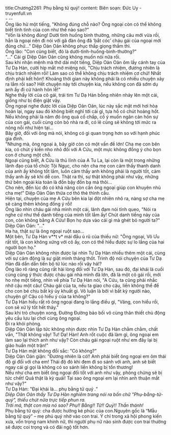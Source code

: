 title:Chương2261: Phụ bằng tử quý!
content:
Biên soạn: Đức Uy - truyenfull.vn<br>- --<br>Ông lão hừ một tiếng, "Không đúng chỗ nào? Ông ngoại còn có thể không biết tính tình của con như thế nào sao?"<br>"Vốn là không đúng! Dưới tình huống bình thường, những câu mới vừa rồi, hẳn là ngoại nên đi nói với gã đàn ông đã ‘bắt cóc’ cháu gái của ngoại mới đúng chứ..." Diệp Oản Oản không phục thấp giọng thầm thì.<br>Ông lão: "Con cũng biết, đó là dưới-tình-huống-bình-thường?"<br>"..." Cái gì Diệp Oản Oản cũng không muốn nói nữa rồi.<br>Sau khi nhận mệnh mà thở dài một tiếng, Diệp Oản Oản ôm lấy cánh tay của Tư Dạ Hàn, cười híp mắt mở miệng nói, "Chịu trách nhiệm, đương nhiên là chịu trách nhiệm rồi! Làm sao có thể không chịu trách nhiệm cơ chứ! Nhất định phải kết hôn!! Khoảng thời gian này không phải là có nhiều chuyện xảy ra lắm rồi sao? Hết chuyện này tới chuyện kia, nếu không con đã sớm dụ anh ấy đi cử hành hôn lễ!"<br>Nghe thấy lời của cô gái, trái tim Tư Dạ Hàn bỗng nhiên nhảy lên một cái, giống như bị điện giật vậy.<br>Ông ngoại nghe được lời của Diệp Oản Oản, lúc này sắc mặt mới hơi hòa hoãn lại, ngay sau đó không biết nghĩ tới cái gì, tựa hồ có chút hoảng hốt.<br>Nếu không phải là năm đó ông quá cố chấp, cố ý muốn ngăn cản hôn sự của con gái, cuối cùng còn bỏ nhà ra đi, có lẽ cũng sẽ không tới mức ra nông nỗi như hiện tại...<br>Bây giờ, đối với ông mà nói, không có gì quan trọng hơn so với hạnh phúc gia đình.<br>"Nhưng mà, ông ngoại à, bây giờ còn có một vấn đề lớn! Cha mẹ con bên kia, có chút ý kiến nho nhỏ đối với A Cửu, một mực không đồng ý cho bọn con ở chung một chỗ.<br>Ngoại cũng biết, A Cửu là thủ lĩnh của A Tu La, lại còn là một trong những lãnh đạo của tổ chức Tội Ngục, cho nên cha mẹ con cảm thấy thanh danh của anh ấy không tốt lắm, luôn cảm thấy anh không phải là người tốt, cảm thấy anh ấy sẽ khi dễ con. Thật ra thì, sự thật không phải như vậy, những thứ bên ngoài kia toàn là đồn bậy đồn bạ mà thôi...<br>Cho nên, đến lúc đó có khả năng còn cần ông ngoại giúp con khuyên nhủ cha mẹ!" Diệp Oản Oản thừa cơ thỏ thẻ thỉnh cầu.<br>Hiện tại, chuyện của mẹ A Cửu bên kia lại đột nhiên nhô ra, nàng sợ cha mẹ sẽ càng thêm không đồng ý rồi!<br>Ông lão nhìn cháu gái nhà mình một cái, lãnh đạm nói tỉnh queo, "Nói ra nghe cứ như thể danh tiếng của mình tốt lắm ấy! Chút danh tiếng này của con, còn không bằng A Cửu! Bọn họ dựa vào cái gì mà ghét bỏ người ta?"<br>Diệp Oản Oản: "..."<br>Ha ha, thật sự là ông ngoại ruột sao...<br>Một bên, Tư Dạ Hàn v**t v* mái đầu ủ rũ của thiếu nữ: "Ông ngoại, Vô Ưu rất tốt, là con không xứng với cô ấy, con có thể hiểu được sự lo lắng của hai người bọn họ."<br>Diệp Oản Oản không nhịn được lại nhìn Tư Dạ Hàn nhiều thêm một cái, cùng với sự cảm động là sự giật mình thảng thốt. Trình độ nói chuyện của Tư Dạ Hàn đã dần dần tiến bộ từ lúc nào rồi vậy hả!?<br>Ông lão rõ ràng cũng rất hài lòng đối với Tư Dạ Hàn, sau đó, đại khái là cuối cùng cũng ý thức được cháu gái nhà mình đã lớn, đã là một cô gái rồi, mới ho nhẹ một tiếng, nhìn về phía Tư Dạ Hàn nói, "A Cửu, ta cũng phải nhắc nhở cậu một câu! Cháu gái của ta, nếu ta giao cho cậu, liền không thể để cho con bé chịu bất kỳ ủy khuất gì. Vô luận là bởi vì bất kỳ người nào, chuyện gì! Cậu có hiểu ý của ta không?"<br>Tư Dạ Hàn hiểu rất rõ ông ngoại đang lo lắng điều gì, "Vâng, con hiểu rồi, con sẽ xử lý tốt hết thảy."<br>Sau khi trò chuyện xong, Đường Đường bảo bối vô cùng thân thiết chủ động yêu cầu lưu lại chơi cùng ông ngoại.<br>Đi ra khỏi phòng.<br>Diệp Oản Oản lập tức không nhịn được nhìn Tư Dạ Hàn chằm chằm, chất vấn, "Thật không vậy! Tư! Dạ! Hàn! Anh rốt cuộc đã làm gì, ông ngoại em làm sao lại thích anh như vậy? Còn cháu gái ngoại ruột như em đây lại bị giáo huấn một trận!"<br>Tư Dạ Hàn mặt không đổi sắc: "Có không?"<br>Diệp Oản Oản giận: "Đương nhiên là có!! Anh phải biết ông ngoại em ôm thái độ gì đối với cha em! Thái độ đó khi đem đi so sánh với anh, anh sẽ biết ngay cái gì gọi là không có so sánh liền không bị tổn thương!<br>Nếu như cha em biết ông ngoại đối tốt với anh như vậy, phỏng chừng sẽ bị tức chết! Quả thật là kỳ quái! Tại sao ông ngoại em lại nhìn anh thuận mắt như vậy?"<br>Tư Dạ Hàn: "Đại khái là... phụ bằng tử quý *."<br>Diệp Oản Oản thấy Tư Dạ Hàn nghiêm trang nói ra bốn chữ "Phụ-bằng-tử-quý", thiếu chút nữa trực tiếp phun ra.<br>Trời má, thật con mịa nó sao? Phụ!! Bằng!! Tử!! Quý!! Thần thánh!<br>* Phụ bằng tử quý: cha được hưởng ké phúc của con.Nguyên gốc là “Mẫu bằng tử quý” – mẹ phú quý nhờ vào con trai. Ý chỉ trong xã hội phong kiến xưa, vốn trọng nam khinh nữ, thì người phụ nữ nào sinh được con trai thường sẽ được coi trọng và có đãi ngộ tốt hơn.